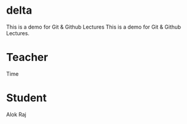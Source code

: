 # delta
This is a demo for Git &amp; Github Lectures
This is a demo for Git & Github Lectures.

# Teacher 
Time 

# Student 
Alok Raj